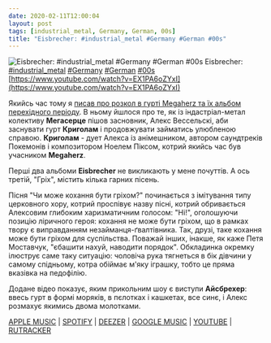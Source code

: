 ```yaml
---
date: 2020-02-11T12:00:04
layout: post
tags: [industrial_metal, Germany, German, 00s]
title: "Eisbrecher: #industrial_metal #Germany #German #00s"
---
```

![Eisbrecher: #industrial_metal #Germany #German #00s](https://i.ytimg.com/vi/EX1PA6oZYxI/hqdefault.jpg)
Eisbrecher: [#industrial_metal](/tags/#industrial_metal) [#Germany](/tags/#Germany) [#German](/tags/#German) [#00s](/tags/#00s) [https://www.youtube.com/watch?v=EX1PA6oZYxI](https://www.youtube.com/watch?v=EX1PA6oZYxI)

Якийсь час тому я [писав про розкол в гурті Megaherz та їх альбом перехідного періоду](https://t.me/vast_space_unexplored/3078). В ньому йшлося про те, як із індастріал-метал колективу **Мегасерце** пішов засновник, Алекс Вессельскі, аби заснувати гурт **Криголам** і продовжувати займатись улюбленою справою. **Криголам** - дует Алекса із анімешником, автором саундтреків Покемонів і композитором Ноелем Піксом, котрий якийсь час був учасником **Megaherz**.

Перші два альбоми **Eisbrecher** не викликають у мене почуттів. А ось третій, &quot;Гріх&quot;, містить кілька гарних пісень.

Пісня &quot;Чи може кохання бути гріхом?&quot; починається з імітування типу церковного хору, котрий проспівує назву пісні, котрий обривається Алексовим глибоким харизматичним голосом: &quot;Ні!&quot;, оголошуючи позицію ліричного героя: кохання не може бути гріхом, що в рамках твору є виправданням незайманця-ґвалтівника. Так, друзі, таке кохання може бути гріхом для суспільства. Поважай інших, інакше, як каже Петя Моставчук, &quot;єбашити нахуй, наводити порядок&quot;. Обкладинка окремку ілюструє саме таку ситуацію: чоловіча рука тягнеться в бік дівчини у самому спідньому, котра обіймає м&#39;яку іграшку, тобто це пряма вказівка на педофілію.

Додане відео показує, яким прикольним шоу є виступи **Айсбрехер**: ввесь гурт в формі моряків, в пєлотках і кашкетах, все синє, і Алекс розмахує якимись двома молотками.

[APPLE MUSIC](https://music.apple.com/ru/album/kann-denn-liebe-s%C3%BCnde-sein-single/1435172518) | [SPOTIFY](https://open.spotify.com/album/66WZ5t7iAfeR7fsB7ttUax) | [DEEZER](https://www.deezer.com/fr/album/72330022) | [GOOGLE MUSIC](https://play.google.com/music/m/B47b2zubcrgpjcdoppu2r2ljy44?t=Kann_denn_Liebe_Sunde_sein_-_Eisbrecher) | [YOUTUBE](https://www.youtube.com/playlist?list=PLQdt4K5yMYA5GyWvv6kNkC69XTeDjh4GO) | [RUTRACKER](https://rutracker.org/forum/viewtopic.php?t=4980649)